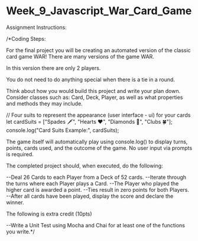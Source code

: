 # Week_9_Javascript_War_Card_Game

Assignment Instructions:

/*Coding Steps:

For the final project you will be creating an automated version of the classic card game WAR! There are many versions of the game WAR.

In this version there are only 2 players.

You do not need to do anything special when there is a tie in a round.

Think about how you would build this project and write your plan down. Consider classes such as: Card, Deck, Player, as well as what properties and methods they may include.

// Four suits to represent the appearance (user interface - ui) for your cards let cardSuits = ["Spades 🗡️", "Hearts ❤️", "Diamonds 💎", "Clubs 🍀"]; console.log("Card Suits Example:", cardSuits);

The game itself will automatically play using console.log() to display turns, points, cards used, and the outcome of the game. No user input via prompts is required.

The completed project should, when executed, do the following:

--Deal 26 Cards to each Player from a Deck of 52 cards.
--Iterate through the turns where each Player plays a Card.
--The Player who played the higher card is awarded a point.
--Ties result in zero points for both Players.
--After all cards have been played, display the score and declare the winner.

The following is extra credit (10pts)

--Write a Unit Test using Mocha and Chai for at least one of the functions you write.*/
